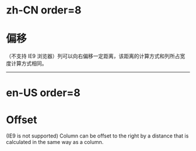 # zh-CN order=8

# 偏移

（不支持 IE9 浏览器）列可以向右偏移一定距离，该距离的计算方式和列所占宽度计算方式相同。

---

# en-US order=8

# Offset

(IE9 is not supported) Column can be offset to the right by a distance that is calculated in the same way as a column.
